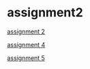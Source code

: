 # assignment2

[assignment 2](https://github.com/EllenvanBerlo/assignment2/blob/master/Assignment_week_2%20(1).ipynb)

[assignment 4](https://github.com/EllenvanBerlo/assignment2/blob/master/Assignment_week_4.ipynb)

[assignment 5](https://github.com/EllenvanBerlo/assignment2/blob/master/Assignment_week_5.ipynb)
